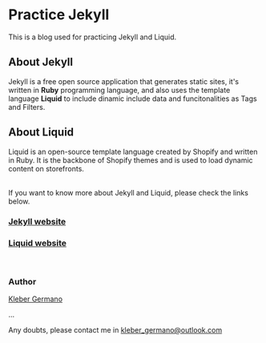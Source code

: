 # Practice Jekyll
This is a blog used for practicing Jekyll and Liquid.


## About Jekyll
Jekyll is a free open source application that generates static sites, it's written in **Ruby** programming language, and also uses the template language **Liquid** to include dinamic include data and funcitonalities as Tags and Filters.

## About Liquid
Liquid is an open-source template language created by Shopify and written in Ruby. It is the backbone of Shopify themes and is used to load dynamic content on storefronts.

<br/>
If you want to know more about Jekyll and Liquid, please check the links below.

### [Jekyll website](https://jekyllrb.com/)
### [Liquid website](https://shopify.github.io/liquid/)

<br/>

### Author
[Kleber Germano](https://github.com/klebergermano)

...

Any doubts, please contact me in 
kleber_germano@outlook.com




